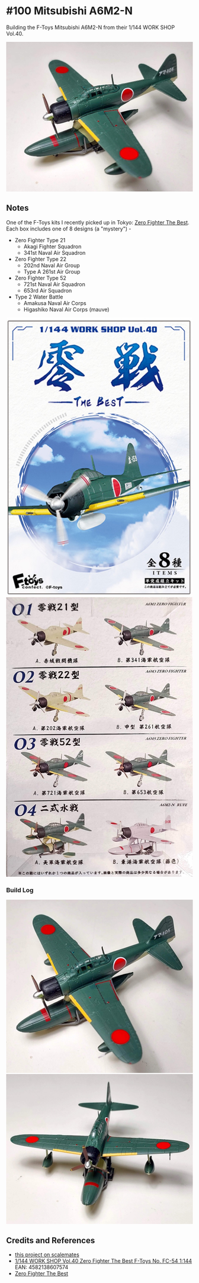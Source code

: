 # #100 Mitsubishi A6M2-N

Building the F-Toys Mitsubishi A6M2-N from their 1/144 WORK SHOP Vol.40.

![Build](./assets/FtoysFC54_build.jpg?raw=true)

## Notes

One of the F-Toys kits I recently picked up in Tokyo:
[Zero Fighter The Best](https://f-toys.net/item/zero_the_best/).
Each box includes one of 8 designs (a "mystery") -

* Zero Fighter Type 21
    * Akagi Fighter Squadron
    * 341st Naval Air Squadron
* Zero Fighter Type 22
    * 202nd Naval Air Group
    * Type A 261st Air Group
* Zero Fighter Type 52
    * 721st Naval Air Squadron
    * 653rd Air Squadron
* Type 2 Water Battle
    * Amakusa Naval Air Corps
    * Higashiko Naval Air Corps (mauve)

![kit-front](./assets/kit-front.jpg?raw=true)
![kit-rear](./assets/kit-rear.jpg?raw=true)

### Build Log

![build01a](./assets/build01a.jpg?raw=true)
![build01b](./assets/build01b.jpg?raw=true)

## Credits and References

* [this project on scalemates](https://www.scalemates.com/profiles/mate.php?id=74137&p=projects&project=159061)
* [1/144 WORK SHOP Vol.40 Zero Fighter The Best F-Toys No. FC-54 1:144](https://www.scalemates.com/kits/f-toys-fc-54-zero-fighter--1505764) EAN: 4582138607574
* [Zero Fighter The Best](https://f-toys.net/item/zero_the_best/)
